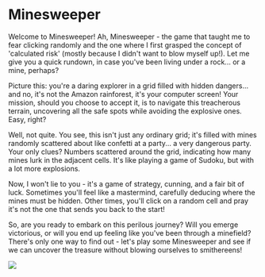 # Minesweeper
<p>Welcome to Minesweeper! Ah, Minesweeper - the game that taught me to fear clicking randomly and the one where I first grasped the concept of 'calculated risk' (mostly because I didn't want to blow myself up!). Let me give you a quick rundown, in case you've been living under a rock... or a mine, perhaps?</p>
<p>Picture this: you're a daring explorer in a grid filled with hidden dangers... and no, it's not the Amazon rainforest, it's your computer screen! Your mission, should you choose to accept it, is to navigate this treacherous terrain, uncovering all the safe spots while avoiding the explosive ones. Easy, right?</p>
<p>Well, not quite. You see, this isn't just any ordinary grid; it's filled with mines randomly scattered about like confetti at a party... a very dangerous party. Your only clues? Numbers scattered around the grid, indicating how many mines lurk in the adjacent cells. It's like playing a game of Sudoku, but with a lot more explosions.</p>
<p>Now, I won't lie to you - it's a game of strategy, cunning, and a fair bit of luck. Sometimes you'll feel like a mastermind, carefully deducing where the mines must be hidden. Other times, you'll click on a random cell and pray it's not the one that sends you back to the start!</p>
<p>So, are you ready to embark on this perilous journey? Will you emerge victorious, or will you end up feeling like you've been through a minefield? There's only one way to find out - let's play some Minesweeper and see if we can uncover the treasure without blowing ourselves to smithereens!</p>

<p align="left"> <img src="[https://komarev.com/ghpvc/?username=pavelgarcia2&label=Profile%20views&color=0e75b6&style=flat](https://user-images.githubusercontent.com/60678482/160945749-2c959c2c-9cef-48b6-8b86-c78e4993f498.png)https://user-images.githubusercontent.com/60678482/160945749-2c959c2c-9cef-48b6-8b86-c78e4993f498.png" /> </p>
